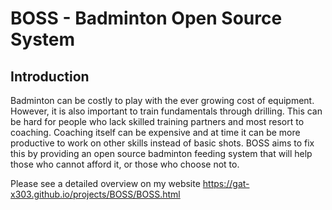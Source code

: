 # BOSS - Badminton Open Source System

## Introduction
Badminton can be costly to play with the ever growing cost of equipment. However, it is also important to train fundamentals through drilling. This can be hard for people who lack skilled training partners and most resort to coaching. Coaching itself can be expensive and at time it can be more productive to work on other skills instead of basic shots. BOSS aims to fix this by providing an open source badminton feeding system that will help those who cannot afford it, or those who choose not to.

Please see a detailed overview on my website
https://gat-x303.github.io/projects/BOSS/BOSS.html
